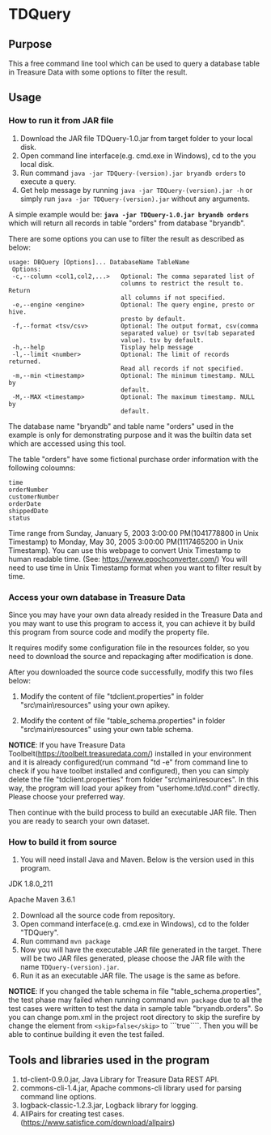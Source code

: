 # TDQuery

## Purpose

This a free command line tool which can be used to query a database table in Treasure Data with some options to filter the result.

## Usage

### How to run it from JAR file

1. Download the JAR file TDQuery-1.0.jar from target folder to your local disk.
2. Open command line interface(e.g. cmd.exe in Windows), cd to the you local disk.
3. Run command ```java -jar TDQuery-(version).jar bryandb orders``` to execute a query.
4. Get help message by running ```java -jar TDQuery-(version).jar -h``` or simply run ```java -jar TDQuery-(version).jar``` without any arguments.

A simple example would be:
**```java -jar TDQuery-1.0.jar bryandb orders```** 
which will return all records in table "orders" from database "bryandb".

There are some options you can use to filter the result as described as below:

```
usage: DBQuery [Options]... DatabaseName TableName
 Options:
 -c,--column <col1,col2,...>   Optional: The comma separated list of
                               columns to restrict the result to. Return
                               all columns if not specified.
 -e,--engine <engine>          Optional: The query engine, presto or hive.
                               presto by default.
 -f,--format <tsv/csv>         Optional: The output format, csv(comma
                               separated value) or tsv(tab separated
                               value). tsv by default.
 -h,--help                     Tisplay help message
 -l,--limit <number>           Optional: The limit of records returned.
                               Read all records if not specified.
 -m,--min <timestamp>          Optional: The minimum timestamp. NULL by
                               default.
 -M,--MAX <timestamp>          Optional: The maximum timestamp. NULL by
                               default.
```

The database name "bryandb" and table name "orders" used in the example is only for demonstrating purpose and it was the builtin data set which are accessed using this tool.

The table "orders" have some fictional purchase order information with the following coloumns:
```
time
orderNumber
customerNumber
orderDate
shippedDate
status
```

Time range from Sunday, January 5, 2003 3:00:00 PM(1041778800 in Unix Timestamp) to Monday, May 30, 2005 3:00:00 PM(1117465200 in Unix Timestamp). You can use this webpage to convert Unix Timestamp to human readable time. (See: https://www.epochconverter.com/)
You will need to use time in Unix Timestamp format when you want to filter result by time.

### Access your own database in Treasure Data

Since you may have your own data already resided in the Treasure Data and you may want to use this program to access it, you can achieve it by build this program from source code and modify the property file. 

It requires modify some configuration file in the resources folder, so you need to download the source and repackaging after modification is done.

After you downloaded the source code successfully, modify this two files below:

1. Modify the content of file "tdclient.properties" in folder "src\main\resources" using your own apikey.

2. Modify the content of file "table_schema.properties" in folder "src\main\resources" using your own table schema.

**NOTICE**: If you have Treasure Data Toolbelt(https://toolbelt.treasuredata.com/) installed in your environment and it is already configured(run command "td -e" from command line to check if you have toolbet installed and configured), then you can simply delete the file "tdclient.properties" from folder "src\main\resources". In this way, the program will load your apikey from "userhome\.td\td.conf" directly.
Please choose your preferred way.

Then continue with the build process to build an executable JAR file. Then you are ready to search your own dataset.

### How to build it from source

1. You will need install Java and Maven. Below is the version used in this program.

 JDK 1.8.0_211
 
 Apache Maven 3.6.1

2. Download all the source code from repository.
3. Open command interface(e.g. cmd.exe in Windows), cd to the folder "TDQuery".
4. Run command ```mvn package```
5. Now you will have the executable JAR file generated in the target. There will be two JAR files generated, please choose the JAR file with the name ```TDQuery-(version).jar```.
6. Run it as an executable JAR file. The usage is the same as before.

**NOTICE**: If you changed the table schema in file "table_schema.properties", the test phase may failed when running command ```mvn package``` due to all the test cases were written to test the data in sample table "bryandb.orders".
So you can change pom.xml in the project root directory to skip the surefire by change the element from ```<skip>false</skip>``` to ```<skip>true</skip>````.
Then you will be able to continue building it even the test failed.

## Tools and libraries used in the program

1. td-client-0.9.0.jar, Java Library for Treasure Data REST API.
2. commons-cli-1.4.jar, Apache commons-cli library used for parsing command line options.
3. logback-classic-1.2.3.jar, Logback library for logging.
4. AllPairs for creating test cases. (https://www.satisfice.com/download/allpairs)

